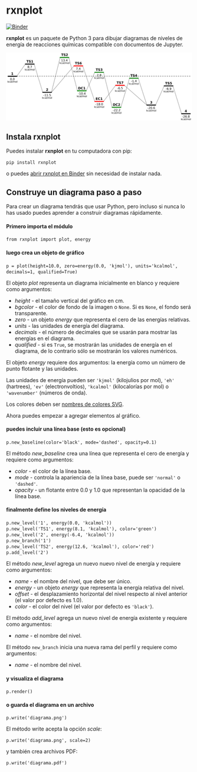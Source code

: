 rxnplot
======

[![Binder](https://mybinder.org/badge_logo.svg)](https://mybinder.org/v2/gh/qcuaeh/rxnplot.git/HEAD?labpath=examples)

**rxnplot** es un paquete de Python 3 para dibujar diagramas de niveles de energía de reacciones químicas compatible con documentos de Jupyter.

![graphic](abstract.png)


Instala rxnplot
---------------

Puedes instalar **rxnplot** en tu computadora con pip:

    pip install rxnplot

o puedes [abrir rxnplot en Binder](https://mybinder.org/v2/gh/qcuaeh/rxnplot.git/HEAD?labpath=examples) sin necesidad de instalar nada.


Construye un diagrama paso a paso
--------------------------------

Para crear un diagrama tendrás que usar Python, pero incluso si nunca lo has usado puedes aprender a construir diagramas rápidamente.

#### Primero importa el módulo

    from rxnplot import plot, energy

#### luego crea un objeto de gráfico

    p = plot(height=10.0, zero=energy(0.0, 'kjmol'), units='kcalmol', decimals=1, qualified=True)
    
El objeto *plot* representa un diagrama inicialmente en blanco y requiere como argumentos:

- *height* - el tamaño vertical del gráfico en cm.
- *bgcolor* - el color de fondo de la imagen o `None`. Si es `None`, el fondo será transparente.
- *zero* - un objeto *energy* que representa el cero de las energías relativas.
- *units* - las unidades de energía del diagrama.
- *decimals* - el número de decimales que se usarán para mostrar las energías en el diagrama.
- *qualified* - si es `True`, se mostrarán las unidades de energía en el diagrama, de lo contrario sólo se mostrarán los valores numéricos.

El objeto *energy* requiere dos argumentos: la energía como un número de punto flotante y las unidades.

Las unidades de energía pueden ser `'kjmol'` (kilojulios por mol), `'eh'` (hartrees), `'ev'` (electronvoltios), `'kcalmol'` (kilocalorías por mol) o
`'wavenumber'` (números de onda).

Los colores deben ser [nombres de colores SVG](https://upload.wikimedia.org/wikipedia/commons/2/2b/SVG_Recognized_color_keyword_names.svg). 

Ahora puedes empezar a agregar elementos al gráfico.

#### puedes incluir una línea base (esto es opcional)

    p.new_baseline(color='black', mode='dashed', opacity=0.1)

El método *new_baseline* crea una línea que representa el cero de energía y requiere como argumentos:

- *color* - el color de la línea base.
- *mode* - controla la apariencia de la línea base, puede ser `'normal'` o `'dashed'`.
- *opacity* - un flotante entre 0.0 y 1.0 que representan la opacidad de la línea base.

#### finalmente define los niveles de energía

    p.new_level('1', energy(0.0, 'kcalmol'))
    p.new_level('TS1', energy(8.1, 'kcalmol'), color='green')
    p.new_level('2', energy(-6.4, 'kcalmol'))
    p.new_branch('1')
    p.new_level('TS2', energy(12.6, 'kcalmol'), color='red')
    p.add_level('2')

El método *new_level* agrega un nuevo nuevo nivel de energía y requiere como argumentos:

- *name* - el nombre del nivel, que debe ser único.
- *energy* - un objeto *energy* que representa la energía relativa del nivel.
- *offset* - el desplazamiento horizontal del nivel respecto al nivel anterior (el valor por defecto es 1.0).
- *color* - el color del nivel (el valor por defecto es `'black'`).

El método *add_level* agrega un nuevo nivel de energía existente y requiere como argumentos:

- *name* - el nombre del nivel.

El método `new_branch` inicia una nueva rama del perfil y requiere como argumentos:

- *name* - el nombre del nivel.

#### y visualiza el diagrama

    p.render()

#### o guarda el diagrama en un archivo

    p.write('diagrama.png')

El método write acepta la opción *scale*:

    p.write('diagrama.png', scale=2)

y también crea archivos PDF:

    p.write('diagrama.pdf')
